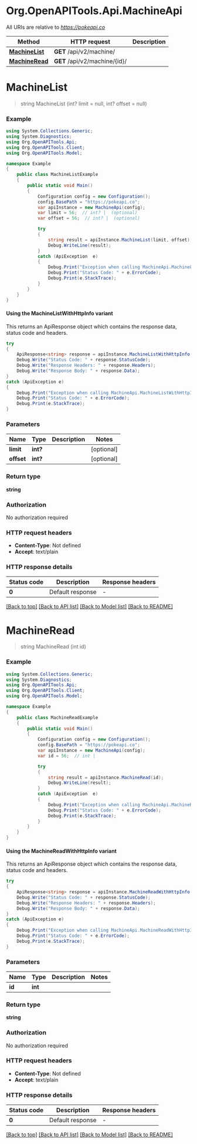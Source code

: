 # Org.OpenAPITools.Api.MachineApi

All URIs are relative to *https://pokeapi.co*

| Method | HTTP request | Description |
|--------|--------------|-------------|
| [**MachineList**](MachineApi.md#machinelist) | **GET** /api/v2/machine/ |  |
| [**MachineRead**](MachineApi.md#machineread) | **GET** /api/v2/machine/{id}/ |  |

<a id="machinelist"></a>
# **MachineList**
> string MachineList (int? limit = null, int? offset = null)



### Example
```csharp
using System.Collections.Generic;
using System.Diagnostics;
using Org.OpenAPITools.Api;
using Org.OpenAPITools.Client;
using Org.OpenAPITools.Model;

namespace Example
{
    public class MachineListExample
    {
        public static void Main()
        {
            Configuration config = new Configuration();
            config.BasePath = "https://pokeapi.co";
            var apiInstance = new MachineApi(config);
            var limit = 56;  // int? |  (optional) 
            var offset = 56;  // int? |  (optional) 

            try
            {
                string result = apiInstance.MachineList(limit, offset);
                Debug.WriteLine(result);
            }
            catch (ApiException  e)
            {
                Debug.Print("Exception when calling MachineApi.MachineList: " + e.Message);
                Debug.Print("Status Code: " + e.ErrorCode);
                Debug.Print(e.StackTrace);
            }
        }
    }
}
```

#### Using the MachineListWithHttpInfo variant
This returns an ApiResponse object which contains the response data, status code and headers.

```csharp
try
{
    ApiResponse<string> response = apiInstance.MachineListWithHttpInfo(limit, offset);
    Debug.Write("Status Code: " + response.StatusCode);
    Debug.Write("Response Headers: " + response.Headers);
    Debug.Write("Response Body: " + response.Data);
}
catch (ApiException e)
{
    Debug.Print("Exception when calling MachineApi.MachineListWithHttpInfo: " + e.Message);
    Debug.Print("Status Code: " + e.ErrorCode);
    Debug.Print(e.StackTrace);
}
```

### Parameters

| Name | Type | Description | Notes |
|------|------|-------------|-------|
| **limit** | **int?** |  | [optional]  |
| **offset** | **int?** |  | [optional]  |

### Return type

**string**

### Authorization

No authorization required

### HTTP request headers

 - **Content-Type**: Not defined
 - **Accept**: text/plain


### HTTP response details
| Status code | Description | Response headers |
|-------------|-------------|------------------|
| **0** | Default response |  -  |

[[Back to top]](#) [[Back to API list]](../README.md#documentation-for-api-endpoints) [[Back to Model list]](../README.md#documentation-for-models) [[Back to README]](../README.md)

<a id="machineread"></a>
# **MachineRead**
> string MachineRead (int id)



### Example
```csharp
using System.Collections.Generic;
using System.Diagnostics;
using Org.OpenAPITools.Api;
using Org.OpenAPITools.Client;
using Org.OpenAPITools.Model;

namespace Example
{
    public class MachineReadExample
    {
        public static void Main()
        {
            Configuration config = new Configuration();
            config.BasePath = "https://pokeapi.co";
            var apiInstance = new MachineApi(config);
            var id = 56;  // int | 

            try
            {
                string result = apiInstance.MachineRead(id);
                Debug.WriteLine(result);
            }
            catch (ApiException  e)
            {
                Debug.Print("Exception when calling MachineApi.MachineRead: " + e.Message);
                Debug.Print("Status Code: " + e.ErrorCode);
                Debug.Print(e.StackTrace);
            }
        }
    }
}
```

#### Using the MachineReadWithHttpInfo variant
This returns an ApiResponse object which contains the response data, status code and headers.

```csharp
try
{
    ApiResponse<string> response = apiInstance.MachineReadWithHttpInfo(id);
    Debug.Write("Status Code: " + response.StatusCode);
    Debug.Write("Response Headers: " + response.Headers);
    Debug.Write("Response Body: " + response.Data);
}
catch (ApiException e)
{
    Debug.Print("Exception when calling MachineApi.MachineReadWithHttpInfo: " + e.Message);
    Debug.Print("Status Code: " + e.ErrorCode);
    Debug.Print(e.StackTrace);
}
```

### Parameters

| Name | Type | Description | Notes |
|------|------|-------------|-------|
| **id** | **int** |  |  |

### Return type

**string**

### Authorization

No authorization required

### HTTP request headers

 - **Content-Type**: Not defined
 - **Accept**: text/plain


### HTTP response details
| Status code | Description | Response headers |
|-------------|-------------|------------------|
| **0** | Default response |  -  |

[[Back to top]](#) [[Back to API list]](../README.md#documentation-for-api-endpoints) [[Back to Model list]](../README.md#documentation-for-models) [[Back to README]](../README.md)

